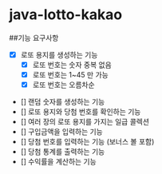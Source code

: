 # java-lotto-kakao
##기능 요구사항
- [x] 로또 용지를 생성하는 기능
  - [x] 로또 번호는 숫자 중복 없음
  - [x] 로또 번호는 1~45 만 가능
  - [x] 로또 번호는 오름차순
- [] 랜덤 숫자를 생성하는 기능
- [] 로또 용지와 당첨 번호를 확인하는 기능
- [] 여러 장의 로또 용지를 가지는 일급 콜렉션
- [] 구입금액을 입력하는 기능
- [] 당첨 번호를 입력하는 기능 (보너스 볼 포함)
- [] 당첨 통계를 출력하는 기능
- [] 수익률을 계산하는 기능